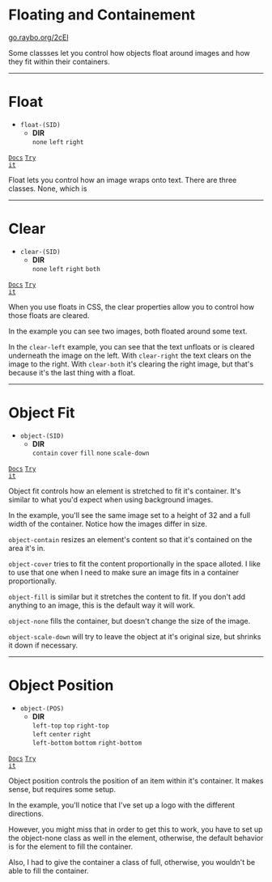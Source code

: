<!-- .slide: data-state="layout-title" class="bg-dark"-->

# Floating and Containement

<div class="slide-link"><a href="https://go.raybo.org/2cEl"><i class="fab fa-slideshare"></i> go.raybo.org/2cEl</a></div>

> >

Some classses let you control how objects float around images and how they fit within their containers.

---

# Float

- `float-(SID)`
  - **DIR**<br>
  `none` `left` `right`

<a href="https://tailwindcss.com/docs/float" target="_blank"><code class="code-exciting">Docs</code></a> <a href="https://codepen.io/planetoftheweb/pen/jOMyZKP" target="_blank"><code class="code-royal">Try it</code></a>

> >

Float lets you control how an image wraps onto text. There are three classes. None, which is

---

# Clear

- `clear-(SID)`
  - **DIR**<br>
  `none` `left` `right` `both`

<a href="https://tailwindcss.com/docs/clear" target="_blank"><code class="code-exciting">Docs</code></a> <a href="https://codepen.io/planetoftheweb/pen/XWjpYJm?editors=1000" target="_blank"><code class="code-royal">Try it</code></a>

> >

When you use floats in CSS, the clear properties allow you to control how those floats are cleared.

In the example you can see two images, both floated around some text.

In the `clear-left` example, you can see that the text unfloats or is cleared underneath the image on the left. With `clear-right` the text clears on the image to the right. With `clear-both` it's clearing the right image, but that's because it's the last thing with a float.

---

# Object Fit

- `object-(SID)`
  - **DIR**<br>
  `contain` `cover` `fill` `none` `scale-down`

<a href="https://tailwindcss.com/docs/object-fit" target="_blank"><code class="code-exciting">Docs</code></a> <a href="https://codepen.io/planetoftheweb/pen/ZEpLRJQ?editors=1000" target="_blank"><code class="code-royal">Try it</code></a>

> >

Object fit controls how an element is stretched to fit it's container. It's similar to what you'd expect when using background images.

In the example, you'll see the same image set to a height of 32 and a full width of the container. Notice how the images differ in size.

`object-contain` resizes an element's content so that it's contained on the area it's in.

`object-cover` tries to fit the content proportionally in the space alloted. I like to use that one when I need to make sure an image fits in a container proportionally. 

`object-fill` is similar but it stretches the content to fit. If you don't add anything to an image, this is the default way it will work.

`object-none` fills the container, but doesn't change the size of the image.

`object-scale-down` will try to leave the object at it's original size, but shrinks it down if necessary.

---

# Object Position

- `object-(POS)`
  - **DIR**<br>
  `left-top`  `top` `right-top`<br>
  `left` `center` `right`<br>
  `left-bottom` `bottom` `right-bottom`

<a href="https://tailwindcss.com/docs/object-position" target="_blank"><code class="code-exciting">Docs</code></a> <a href="https://codepen.io/planetoftheweb/pen/YzGNjKd?editors=1000" target="_blank"><code class="code-royal">Try it</code></a>

> >

Object position controls the position of an item within it's container. It makes sense, but requires some setup.

In the example, you'll notice that I've set up a logo with the different directions.

However, you might miss that in order to get this to work, you have to set up the object-none class as well in the element, otherwise, the default behavior is for the element to fill the container.

Also, I had to give the container a class of full, otherwise, you wouldn't be able to fill the container.
